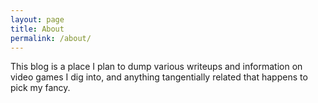 ```yaml
---
layout: page
title: About
permalink: /about/
---
```


This blog is a place I plan to dump various writeups and information on video
games I dig into, and anything tangentially related that happens to pick my
fancy.
